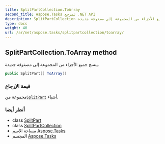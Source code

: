```yaml
---
title: SplitPartCollection.ToArray
second_title: Aspose.Tasks لمرجع .NET API
description: SplitPartCollection طريقة. ينسخ جميع الأجزاء من المجموعة إلى مصفوفة جديدة.
type: docs
weight: 40
url: /ar/net/aspose.tasks/splitpartcollection/toarray/
---
```

## SplitPartCollection.ToArray method

ينسخ جميع الأجزاء من المجموعة إلى مصفوفة جديدة.

```csharp
public SplitPart[] ToArray()
```

### قيمة الإرجاع

مجموعة من[`SplitPart`](../../splitpart/) أشياء.

### أنظر أيضا

* class [SplitPart](../../splitpart/)
* class [SplitPartCollection](../)
* مساحة الاسم [Aspose.Tasks](../../splitpartcollection/)
* المجسم [Aspose.Tasks](../../../)


